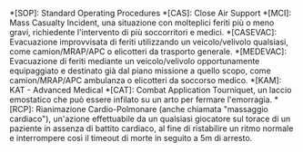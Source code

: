 *[SOP]: Standard Operating Procedures
*[CAS]: Close Air Support
*[MCI]: Mass Casualty Incident, una situazione con molteplici feriti più o meno gravi, richiedente l'intervento di più soccorritori e medici.
*[CASEVAC]: Evacuazione improvvisata di feriti utilizzando un veicolo/velivolo qualsiasi, come camion/MRAP/APC o elicotteri da trasporto generale.
*[MEDEVAC]: Evacuazione di feriti mediante un veicolo/velivolo opportunamente equipaggiato e destinato già dal piano missione a quello scopo, come camion/MRAP/APC ambulanza o elicotteri da soccorso medico.
*[KAM]: KAT - Advanced Medical
*[CAT]: Combat Application Tourniquet, un laccio emostatico che può essere infilato su un arto per fermare l'emorragia.
*[RCP]: Rianimazione Cardio-Polmonare (anche chiamata "massaggio cardiaco"), un'azione effettuabile da un qualsiasi giocatore sul torace di un paziente in assenza di battito cardiaco, al fine di ristabilire un ritmo normale e interrompere così il timeout di morte in seguito a 5m di arresto.
